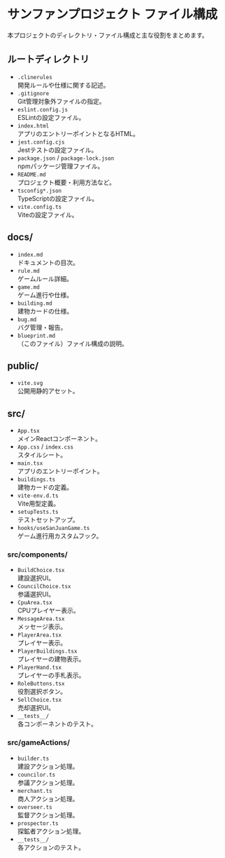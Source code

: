 # サンファンプロジェクト ファイル構成

本プロジェクトのディレクトリ・ファイル構成と主な役割をまとめます。

## ルートディレクトリ

- `.clinerules`  
  開発ルールや仕様に関する記述。
- `.gitignore`  
  Git管理対象外ファイルの指定。
- `eslint.config.js`  
  ESLintの設定ファイル。
- `index.html`  
  アプリのエントリーポイントとなるHTML。
- `jest.config.cjs`  
  Jestテストの設定ファイル。
- `package.json` / `package-lock.json`  
  npmパッケージ管理ファイル。
- `README.md`  
  プロジェクト概要・利用方法など。
- `tsconfig*.json`  
  TypeScriptの設定ファイル。
- `vite.config.ts`  
  Viteの設定ファイル。

## docs/

- `index.md`  
  ドキュメントの目次。
- `rule.md`  
  ゲームルール詳細。
- `game.md`  
  ゲーム進行や仕様。
- `building.md`  
  建物カードの仕様。
- `bug.md`  
  バグ管理・報告。
- `blueprint.md`  
  （このファイル）ファイル構成の説明。

## public/

- `vite.svg`  
  公開用静的アセット。

## src/

- `App.tsx`  
  メインReactコンポーネント。
- `App.css` / `index.css`  
  スタイルシート。
- `main.tsx`  
  アプリのエントリーポイント。
- `buildings.ts`  
  建物カードの定義。
- `vite-env.d.ts`  
  Vite用型定義。
- `setupTests.ts`  
  テストセットアップ。
- `hooks/useSanJuanGame.ts`  
  ゲーム進行用カスタムフック。

### src/components/

- `BuildChoice.tsx`  
  建設選択UI。
- `CouncilChoice.tsx`  
  参議選択UI。
- `CpuArea.tsx`  
  CPUプレイヤー表示。
- `MessageArea.tsx`  
  メッセージ表示。
- `PlayerArea.tsx`  
  プレイヤー表示。
- `PlayerBuildings.tsx`  
  プレイヤーの建物表示。
- `PlayerHand.tsx`  
  プレイヤーの手札表示。
- `RoleButtons.tsx`  
  役割選択ボタン。
- `SellChoice.tsx`  
  売却選択UI。
- `__tests__/`  
  各コンポーネントのテスト。

### src/gameActions/

- `builder.ts`  
  建設アクション処理。
- `councilor.ts`  
  参議アクション処理。
- `merchant.ts`  
  商人アクション処理。
- `overseer.ts`  
  監督アクション処理。
- `prospector.ts`  
  探鉱者アクション処理。
- `__tests__/`  
  各アクションのテスト。
